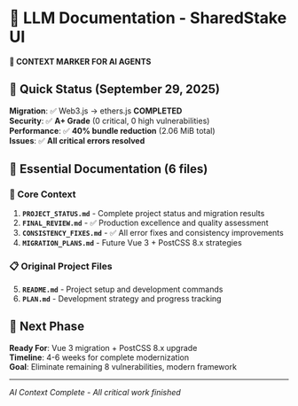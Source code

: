 # 🤖 LLM Documentation - SharedStake UI

**📍 CONTEXT MARKER FOR AI AGENTS**

## 🎯 Quick Status (September 29, 2025)

**Migration**: ✅ Web3.js → ethers.js **COMPLETED**  
**Security**: ✅ **A+ Grade** (0 critical, 0 high vulnerabilities)  
**Performance**: ✅ **40% bundle reduction** (2.06 MiB total)  
**Issues**: ✅ **All critical errors resolved**

## 📁 Essential Documentation (6 files)

### 🎯 Core Context
1. **`PROJECT_STATUS.md`** - Complete project status and migration results
2. **`FINAL_REVIEW.md`** - ✅ Production excellence and quality assessment  
3. **`CONSISTENCY_FIXES.md`** - ✅ All error fixes and consistency improvements
4. **`MIGRATION_PLANS.md`** - Future Vue 3 + PostCSS 8.x strategies

### 📋 Original Project Files
5. **`README.md`** - Project setup and development commands
6. **`PLAN.md`** - Development strategy and progress tracking

## 🚀 Next Phase

**Ready For**: Vue 3 migration + PostCSS 8.x upgrade  
**Timeline**: 4-6 weeks for complete modernization  
**Goal**: Eliminate remaining 8 vulnerabilities, modern framework

---
*AI Context Complete - All critical work finished*